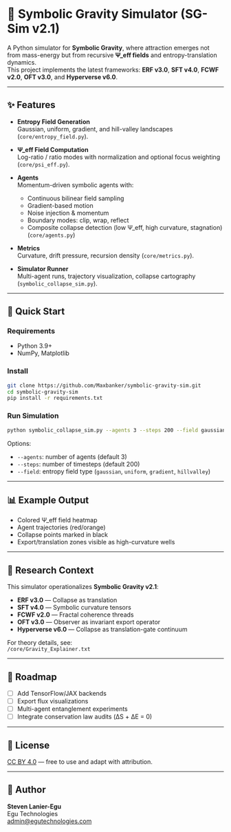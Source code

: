 # 🌌 Symbolic Gravity Simulator (SG-Sim v2.1)

A Python simulator for **Symbolic Gravity**, where attraction emerges not from mass-energy but from recursive **Ψ_eff fields** and entropy-translation dynamics.  
This project implements the latest frameworks: **ERF v3.0**, **SFT v4.0**, **FCWF v2.0**, **OFT v3.0**, and **Hyperverse v6.0**.

---

## ✨ Features
- **Entropy Field Generation**  
  Gaussian, uniform, gradient, and hill-valley landscapes (`core/entropy_field.py`).

- **Ψ_eff Field Computation**  
  Log-ratio / ratio modes with normalization and optional focus weighting (`core/psi_eff.py`).

- **Agents**  
  Momentum-driven symbolic agents with:  
  - Continuous bilinear field sampling  
  - Gradient-based motion  
  - Noise injection & momentum  
  - Boundary modes: clip, wrap, reflect  
  - Composite collapse detection (low Ψ_eff, high curvature, stagnation)  
  (`core/agents.py`)

- **Metrics**  
  Curvature, drift pressure, recursion density (`core/metrics.py`).

- **Simulator Runner**  
  Multi-agent runs, trajectory visualization, collapse cartography (`symbolic_collapse_sim.py`).

---

## 🚀 Quick Start

### Requirements
- Python 3.9+  
- NumPy, Matplotlib  

### Install
```bash
git clone https://github.com/Maxbanker/symbolic-gravity-sim.git
cd symbolic-gravity-sim
pip install -r requirements.txt
```

### Run Simulation
```bash
python symbolic_collapse_sim.py --agents 3 --steps 200 --field gaussian
```

Options:
- `--agents`: number of agents (default 3)  
- `--steps`: number of timesteps (default 200)  
- `--field`: entropy field type (`gaussian`, `uniform`, `gradient`, `hillvalley`)  

---

## 📊 Example Output
- Colored Ψ_eff field heatmap  
- Agent trajectories (red/orange)  
- Collapse points marked in black  
- Export/translation zones visible as high-curvature wells  

---

## 🔬 Research Context
This simulator operationalizes **Symbolic Gravity v2.1**:
- **ERF v3.0** — Collapse as translation  
- **SFT v4.0** — Symbolic curvature tensors  
- **FCWF v2.0** — Fractal coherence threads  
- **OFT v3.0** — Observer as invariant export operator  
- **Hyperverse v6.0** — Collapse as translation-gate continuum  

For theory details, see:  
`/core/Gravity_Explainer.txt`

---

## 📌 Roadmap
- [ ] Add TensorFlow/JAX backends  
- [ ] Export flux visualizations  
- [ ] Multi-agent entanglement experiments  
- [ ] Integrate conservation law audits (ΔS + ΔE = 0)

---

## 📜 License
[CC BY 4.0](https://creativecommons.org/licenses/by/4.0/) — free to use and adapt with attribution.

---

## 👤 Author
**Steven Lanier-Egu**  
Egu Technologies  
admin@egutechnologies.com
